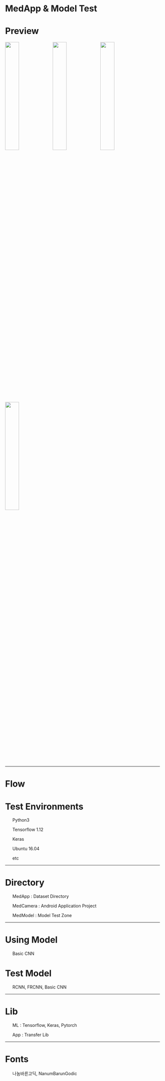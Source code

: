 # MedApp & Model Test
<H1> Preview </H1>
<img src = "https://user-images.githubusercontent.com/43870121/100975258-125bee00-3581-11eb-876b-a9405c0f18c9.png" width = "30%" height = "30%">
<img src = "https://user-images.githubusercontent.com/43870121/100975264-138d1b00-3581-11eb-97d3-83856b102d1f.png" width = "30%" height = "30%">
<img src = "https://user-images.githubusercontent.com/43870121/100975270-1556de80-3581-11eb-9b8e-d663b894f1fe.jpg" width = "30%" height = "30%">
<img src = "https://user-images.githubusercontent.com/43870121/100976165-7cc15e00-3582-11eb-8c64-df26c7bcf63f.png" width = "30%" height = "30%">
<hr>

<H1>Flow</H1>


<H1>Test Environments</H1>
<ol> Python3 </ol>
<ol> Tensorflow 1.12 </ol>
<ol> Keras </ol>
<ol> Ubuntu 16.04 </ol>
<ol> etc </ol>
<hr>

<H1>Directory</H1>
<ol> MedApp : Dataset Directory</ol>
<ol> MedCamera : Android Application Project</ol>
<ol> MedModel : Model Test Zone</ol>

<hr>

<H1> Using Model </H1>
<ol> Basic CNN </ol>

<H1> Test Model </H1>
<ol> RCNN, FRCNN, Basic CNN </ol>

<hr>

<H1> Lib </H1>
<ol> ML  : Tensorflow, Keras, Pytorch </ol>
<ol> App : Transfer Lib </ol>

<hr>

<H1> Fonts </H1>
<ol> 나눔바른고딕, NanumBarunGodic <ol>

